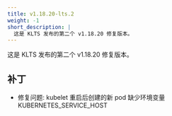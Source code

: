 ```yaml
---
title: v1.18.20-lts.2
weight: -1
short_description: |
  这是 KLTS 发布的第二个 v1.18.20 修复版本。
---
```


这是 KLTS 发布的第二个 v1.18.20 修复版本。

## 补丁

- 修复问题: kubelet 重启后创建的新 pod 缺少环境变量 KUBERNETES_SERVICE_HOST
